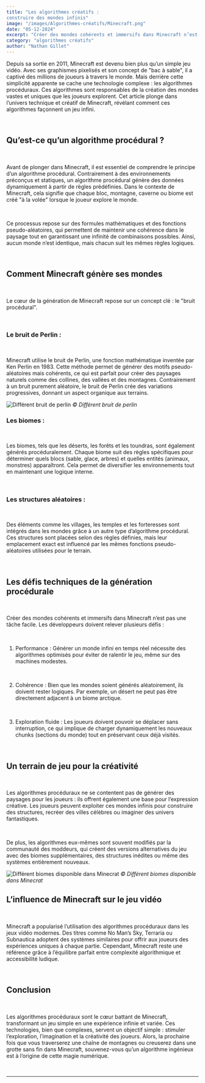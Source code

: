 ```yaml
---
title: "Les algorithmes créatifs :                  
construire des mondes infinis"
image: "/images/Algorithmes-créatifs/Minecraft.png"
date: "05-12-2024"
excerpt: "Créer des mondes cohérents et immersifs dans Minecraft n’est pas une tâche facile. Les développeurs doivent relever plusieurs défis"
category: "algorithmes créatifs"
author: "Nathan Gillet"
---
```



Depuis sa sortie en 2011, Minecraft est devenu bien plus qu’un simple jeu vidéo. Avec ses graphismes pixelisés et son concept de "bac à sable", il a captivé des millions de joueurs à travers le monde. Mais derrière cette simplicité apparente se cache une technologie complexe : les algorithmes procéduraux. Ces algorithmes sont responsables de la création des mondes vastes et uniques que les joueurs explorent. Cet article plonge dans l’univers technique et créatif de Minecraft, révélant comment ces algorithmes façonnent un jeu infini.

<br>

## Qu’est-ce qu’un algorithme procédural ?

<br>

Avant de plonger dans Minecraft, il est essentiel de comprendre le principe d’un algorithme procédural. Contrairement à des environnements préconçus et statiques, un algorithme procédural génère des données dynamiquement à partir de règles prédéfinies. Dans le contexte de Minecraft, cela signifie que chaque bloc, montagne, caverne ou biome est créé "à la volée" lorsque le joueur explore le monde.

<br>

Ce processus repose sur des formules mathématiques et des fonctions pseudo-aléatoires, qui permettent de maintenir une cohérence dans le paysage tout en garantissant une infinité de combinaisons possibles. Ainsi, aucun monde n’est identique, mais chacun suit les mêmes règles logiques.

<br>

## Comment Minecraft génère ses mondes

<br>

Le cœur de la génération de Minecraft repose sur un concept clé : le "bruit procédural".

<br>

### Le bruit de Perlin :

<br>

Minecraft utilise le bruit de Perlin, une fonction mathématique inventée par Ken Perlin en 1983. Cette méthode permet de générer des motifs pseudo-aléatoires mais cohérents, ce qui est parfait pour créer des paysages naturels comme des collines, des vallées et des montagnes. Contrairement à un bruit purement aléatoire, le bruit de Perlin crée des variations progressives, donnant un aspect organique aux terrains.


![Différent bruit de perlin](/images/Algorithmes-créatifs/bruit-perlin.webp)
_© Différent bruit de perlin_
<br>

### Les biomes :

<br>

Les biomes, tels que les déserts, les forêts et les toundras, sont également générés procéduralement. Chaque biome suit des règles spécifiques pour déterminer quels blocs (sable, glace, arbres) et quelles entités (animaux, monstres) apparaîtront. Cela permet de diversifier les environnements tout en maintenant une logique interne.

<br>

### Les structures aléatoires :

<br>

Des éléments comme les villages, les temples et les forteresses sont intégrés dans les mondes grâce à un autre type d’algorithme procédural. Ces structures sont placées selon des règles définies, mais leur emplacement exact est influencé par les mêmes fonctions pseudo-aléatoires utilisées pour le terrain.

<br>

## Les défis techniques de la génération procédurale

<br>

Créer des mondes cohérents et immersifs dans Minecraft n’est pas une tâche facile. Les développeurs doivent relever plusieurs défis :

<br>

1. Performance : Générer un monde infini en temps réel nécessite des algorithmes optimisés pour éviter de ralentir le jeu, même sur des machines modestes.

<br>

2. Cohérence : Bien que les mondes soient générés aléatoirement, ils doivent rester logiques. Par exemple, un désert ne peut pas être directement adjacent à un biome arctique.

<br>

3. Exploration fluide : Les joueurs doivent pouvoir se déplacer sans interruption, ce qui implique de charger dynamiquement les nouveaux chunks (sections du monde) tout en préservant ceux déjà visités.

<br>

## Un terrain de jeu pour la créativité

<br>

Les algorithmes procéduraux ne se contentent pas de générer des paysages pour les joueurs : ils offrent également une base pour l’expression créative. Les joueurs peuvent exploiter ces mondes infinis pour construire des structures, recréer des villes célèbres ou imaginer des univers fantastiques.

<br>

De plus, les algorithmes eux-mêmes sont souvent modifiés par la communauté des moddeurs, qui créent des versions alternatives du jeu avec des biomes supplémentaires, des structures inédites ou même des systèmes entièrement nouveaux.

![Différent biomes disponible dans Minecrat](/images/Algorithmes-créatifs/biomes.jpg)
_© Différent biomes disponible dans Minecrat_
<br>

## L’influence de Minecraft sur le jeu vidéo

<br>

Minecraft a popularisé l’utilisation des algorithmes procéduraux dans les jeux vidéo modernes. Des titres comme No Man’s Sky, Terraria ou Subnautica adoptent des systèmes similaires pour offrir aux joueurs des expériences uniques à chaque partie. Cependant, Minecraft reste une référence grâce à l’équilibre parfait entre complexité algorithmique et accessibilité ludique.

<br>

## Conclusion

<br>

Les algorithmes procéduraux sont le cœur battant de Minecraft, transformant un jeu simple en une expérience infinie et variée. Ces technologies, bien que complexes, servent un objectif simple : stimuler l’exploration, l’imagination et la créativité des joueurs. Alors, la prochaine fois que vous traverserez une chaîne de montagnes ou creuserez dans une grotte sans fin dans Minecraft, souvenez-vous qu’un algorithme ingénieux est à l’origine de cette magie numérique.

<br>

----

<!-- sriptunaire binaire potentiel titré -->